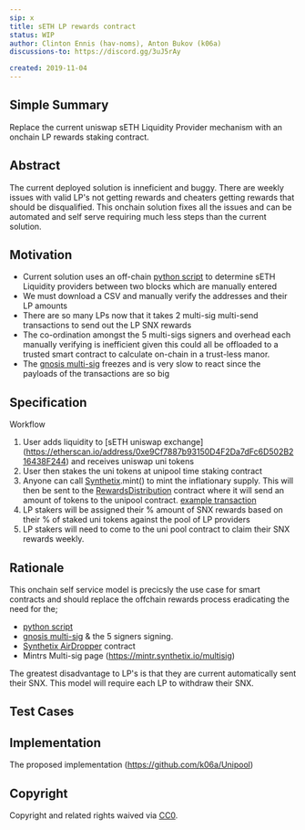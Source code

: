 ```yaml
---
sip: x
title: sETH LP rewards contract
status: WIP
author: Clinton Ennis (hav-noms), Anton Bukov (k06a) 
discussions-to: https://discord.gg/3uJ5rAy

created: 2019-11-04
---
```


<!--You can leave these HTML comments in your merged SIP and delete the visible duplicate text guides, they will not appear and may be helpful to refer to if you edit it again. This is the suggested template for new SIPs. Note that an SIP number will be assigned by an editor. When opening a pull request to submit your SIP, please use an abbreviated title in the filename, `sip-draft_title_abbrev.md`. The title should be 44 characters or less.-->

## Simple Summary

<!--"If you can't explain it simply, you don't understand it well enough." Provide a simplified and layman-accessible explanation of the SIP.-->

Replace the current uniswap sETH Liquidity Provider mechanism with an onchain LP rewards staking contract.

## Abstract

<!--A short (~200 word) description of the technical issue being addressed.-->

The current deployed solution is inneficient and buggy. There are weekly issues with valid LP's not getting rewards and cheaters getting rewards that should be disqualified. 
This onchain solution fixes all the issues and can be automated and self serve requiring much less steps than the current solution. 

## Motivation

<!--The motivation is critical for SIPs that want to change Synthetix. It should clearly explain why the existing protocol specification is inadequate to address the problem that the SIP solves. SIP submissions without sufficient motivation may be rejected outright.-->

- Current solution uses an off-chain [python script](http://18.222.88.2:5000/pool-rewards/8926035/8967962) to determine sETH Liquidity providers between two blocks which are manually entered
- We must download a CSV and manually verify the addresses and their LP amounts
- There are so many LPs now that it takes 2 multi-sig multi-send transactions to send out the LP SNX rewards
- The co-ordination amongst the 5 multi-sigs signers and overhead each manually verifying is inefficient given this could all be offloaded to a trusted smart contract to calculate on-chain in a trust-less manor. 
- The [gnosis multi-sig](https://wallet.gnosis.pm/#/wallet/0x53265D3D34c9ECB5685Be3176430366b4e392010) freezes and is very slow to react since the payloads of the transactions are so big 


## Specification

<!--The technical specification should describe the syntax and semantics of any new feature.-->

Workflow
1. User adds liquidity to [sETH uniswap exchange] (https://etherscan.io/address/0xe9Cf7887b93150D4F2Da7dFc6D502B216438F244) and receives uniswap uni tokens
2. User then stakes the uni tokens at unipool time staking contract
3. Anyone can call [Synthetix](http://contracts.synthetix.io/Synthetix).mint() to mint the inflationary supply. This will then be sent to the [RewardsDistribution](https://contracts.synthetix.io/RewardsDistribution) contract where it will send an amount of tokens to the unipool contract. [example transaction](https://etherscan.io/tx/0x88213d8ff5462a0359c98d0365762063ba32e0e0e9f49ecd9af392063e2068b4)
4. LP stakers will be assigned their % amount of SNX rewards based on their % of staked uni tokens against the pool of LP providers
5. LP stakers will need to come to the uni pool contract to claim their SNX rewards weekly. 

## Rationale

<!--The rationale fleshes out the specification by describing what motivated the design and why particular design decisions were made. It should describe alternate designs that were considered and related work, e.g. how the feature is supported in other languages. The rationale may also provide evidence of consensus within the community, and should discuss important objections or concerns raised during discussion.-->

This onchain self service model is precicsly the use case for smart contracts and should replace the offchain rewards process eradicating the need for the;

- [python script](http://18.222.88.2:5000/pool-rewards/8926035/8967962)
- [gnosis multi-sig](https://wallet.gnosis.pm/#/wallet/0x53265D3D34c9ECB5685Be3176430366b4e392010) & the 5 signers signing. 
- [Synthetix AirDropper](https://etherscan.io/address/0xa8bbb0155e7ea36d7dacb3c59d45c4fcd4a6d73e#code) contract
- Mintrs Multi-sig page (https://mintr.synthetix.io/multisig)


The greatest disadvantage to LP's is that they are current automatically sent their SNX. This model will require each LP to withdraw their SNX.


## Test Cases

<!--Test cases for an implementation are mandatory for SIPs but can be included with the implementation..-->



## Implementation

<!--The implementations must be completed before any SIP is given status "Implemented", but it need not be completed before the SIP is "Approved". While there is merit to the approach of reaching consensus on the specification and rationale before writing code, the principle of "rough consensus and running code" is still useful when it comes to resolving many discussions of API details.-->
The proposed implementation (https://github.com/k06a/Unipool)

## Copyright

Copyright and related rights waived via [CC0](https://creativecommons.org/publicdomain/zero/1.0/).
